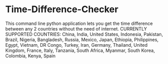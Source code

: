 # Time-Difference-Checker
This command line python application lets you get the time difference between any 2 countries without the need of internet.
CURRENTLY SUPPORTED COUNTRIES:
China, India, United States, Indonesia, Pakistan, Brazil, Nigeria, Bangladesh, Russia, Mexico, Japan, Ethiopia, Philippines, Egypt, Vietnam, DR Congo, Turkey, Iran, Germany, Thailand, United Kingdom, France, Italy, Tanzania, South Africa, Myanmar, South Korea, Colombia, Kenya, Spain
